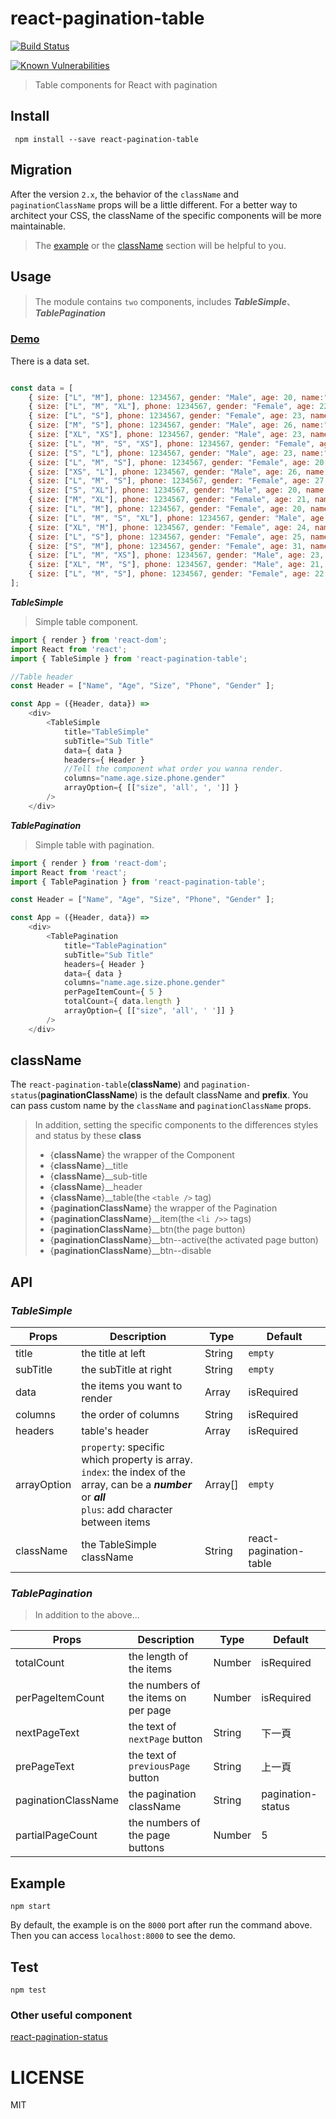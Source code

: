 # react-pagination-table

[![Build Status](https://travis-ci.org/addhome2001/react-pagination-table.svg?branch=master)](https://travis-ci.org/addhome2001/react-pagination-table)

[![Known Vulnerabilities](https://snyk.io/test/github/addhome2001/react-pagination-table/badge.svg)](https://snyk.io/test/github/addhome2001/react-pagination-table)

> Table components for React with pagination

## Install
```
 npm install --save react-pagination-table
```

## Migration
After the version `2.x`, the behavior of the `className` and `paginationClassName` props will be a little different. For a better way to architect your CSS, the className of the specific components will be more maintainable.

> The [example](https://github.com/addhome2001/react-pagination-table/blob/master/example) or the [className](https://github.com/addhome2001/react-pagination-table#classname) section will be helpful to you.


## Usage

>The module contains `two` components, includes ___TableSimple___、___TablePagination___

### [Demo](https://addhome2001.github.io/react-pagination-table/)

There is a data set.

````javascript

const data = [
    { size: ["L", "M"], phone: 1234567, gender: "Male", age: 20, name:"Ben" },
    { size: ["L", "M", "XL"], phone: 1234567, gender: "Female", age: 22, name:"Ken" },
    { size: ["L", "S"], phone: 1234567, gender: "Female", age: 23, name:"Jay" },
    { size: ["M", "S"], phone: 1234567, gender: "Male", age: 26, name:"Chip" },
    { size: ["XL", "XS"], phone: 1234567, gender: "Male", age: 23, name:"Lee" },
    { size: ["L", "M", "S", "XS"], phone: 1234567, gender: "Female", age: 30, name:"Frank" },
    { size: ["S", "L"], phone: 1234567, gender: "Male", age: 23, name:"CoCo" },
    { size: ["L", "M", "S"], phone: 1234567, gender: "Female", age: 20, name:"Fake" },
    { size: ["XS", "L"], phone: 1234567, gender: "Male", age: 26, name:"Dump" },
    { size: ["L", "M", "S"], phone: 1234567, gender: "Female", age: 27, name:"Ocean" },
    { size: ["S", "XL"], phone: 1234567, gender: "Male", age: 20, name:"Polo" },
    { size: ["M", "XL"], phone: 1234567, gender: "Female", age: 21, name:"Queen" },
    { size: ["L", "M"], phone: 1234567, gender: "Female", age: 20, name:"Bump" },
    { size: ["L", "M", "S", "XL"], phone: 1234567, gender: "Male", age: 22, name:"Judy" },
    { size: ["XL", "M"], phone: 1234567, gender: "Female", age: 24, name:"Ryan" },
    { size: ["L", "S"], phone: 1234567, gender: "Female", age: 25, name:"Flow" },
    { size: ["S", "M"], phone: 1234567, gender: "Female", age: 31, name:"Ray" },
    { size: ["L", "M", "XS"], phone: 1234567, gender: "Male", age: 23, name:"Yen" },
    { size: ["XL", "M", "S"], phone: 1234567, gender: "Male", age: 21, name:"Gray" },
    { size: ["L", "M", "S"], phone: 1234567, gender: "Female", age: 22, name:"Tom" }
];
````

___TableSimple___

>Simple table component.

````javascript
import { render } from 'react-dom';
import React from 'react';
import { TableSimple } from 'react-pagination-table';

//Table header
const Header = ["Name", "Age", "Size", "Phone", "Gender" ];

const App = ({Header, data}) =>
    <div>
        <TableSimple
            title="TableSimple"
            subTitle="Sub Title"
            data={ data }
            headers={ Header }
            //Tell the component what order you wanna render.
            columns="name.age.size.phone.gender"
            arrayOption={ [["size", 'all', ', ']] }
        />
    </div>

````


___TablePagination___

>Simple table with pagination.

````javascript
import { render } from 'react-dom';
import React from 'react';
import { TablePagination } from 'react-pagination-table';

const Header = ["Name", "Age", "Size", "Phone", "Gender" ];

const App = ({Header, data}) =>
    <div>
        <TablePagination
            title="TablePagination"
            subTitle="Sub Title"
            headers={ Header }
            data={ data }
            columns="name.age.size.phone.gender"
            perPageItemCount={ 5 }
            totalCount={ data.length }
            arrayOption={ [["size", 'all', ' ']] }
        />
    </div>

````

## className
The `react-pagination-table`(**className**) and `pagination-status`(**paginationClassName**) is the default className and **prefix**. You can pass custom name by the `className` and `paginationClassName` props.

> In addition, setting the specific components to the differences styles and status by these **class**
>- {**className**} the wrapper of the Component
>- {**className**}__title
>- {**className**}__sub-title
>- {**className**}__header
>- {**className**}__table(the `<table />` tag)
>- {**paginationClassName**} the wrapper of the Pagination
>- {**paginationClassName**}__item(the `<li />>` tags)
>- {**paginationClassName**}__btn(the page button)
>- {**paginationClassName**}__btn--active(the activated page button)
>- {**paginationClassName**}__btn--disable

## API

### ___TableSimple___

| Props        | Description                        | Type          | Default                  |
|------------------|------------------------------------|---------------|--------------------------|
| title   |  the title at left          | String      | `empty`                      |
| subTitle | the subTitle at right  | String        | `empty`                |
| data            | the items you want to render   | Array        | isRequired                       |
| columns  | the order of columns         | String        | isRequired                       |
| headers         | table's header                     | Array        | isRequired                   |
| arrayOption | `property`: specific which property is array.<br> `index`: the index of the array, can be a ___number___ or ___all___<br>`plus`: add character between items | Array[]        | `empty`                   |
| className         | the TableSimple className                     | String        | react-pagination-table                  |

### ___TablePagination___

>In addition to the above...

| Props        | Description                        | Type          | Default                  |
|------------------|------------------------------------|---------------|--------------------------|
| totalCount            | the length of the items                 | Number        | isRequired                       |
| perPageItemCount  | the numbers of the items on per page           | Number        | isRequired                       |
| nextPageText         | the text of `nextPage` button                     | String        | 下一頁                    |
| prePageText         | the text of `previousPage` button                     | String        | 上一頁                    |
| paginationClassName         | the pagination className                | String        | pagination-status |
| partialPageCount         | the numbers of the page buttons                     | Number        | 5                  |

## Example
```
npm start
```

By default, the example is on the `8000` port after run the command above. Then you can access `localhost:8000` to see the demo.

## Test
```
npm test
```

### Other useful component
[react-pagination-status](https://www.npmjs.com/package/react-pagination-status)

LICENSE
=======

MIT
